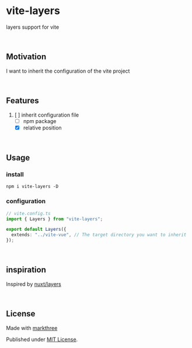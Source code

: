 # vite-layers

layers support for vite

<br />

## Motivation

I want to inherit the configuration of the vite project

<br />

## Features

1. [ ] inherit configuration file
   - [ ] npm package
   - [x] relative position

<br />

## Usage

### install

```shell
npm i vite-layers -D
```

### configuration

```ts
// vite.config.ts
import { Layers } from "vite-layers";

export default Layers({
  extends: "../vite-vue", // The target directory you want to inherit
});
```

<br />

## inspiration

Inspired by [nuxt/layers](https://nuxt.com/docs/getting-started/layers)

<br />

## License

Made with [markthree](https://github.com/markthree)

Published under [MIT License](./LICENSE).
